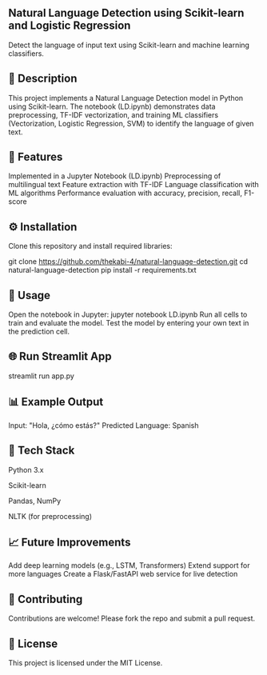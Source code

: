 ## Natural Language Detection using Scikit-learn and Logistic Regression

Detect the language of input text using Scikit-learn and machine learning classifiers.

## 📌 Description

This project implements a Natural Language Detection model in Python using Scikit-learn. The notebook (LD.ipynb) demonstrates data preprocessing, TF-IDF vectorization, and training ML classifiers (Vectorization, Logistic Regression, SVM) to identify the language of given text.

## 🚀 Features

Implemented in a Jupyter Notebook (LD.ipynb)
Preprocessing of multilingual text
Feature extraction with TF-IDF
Language classification with ML algorithms
Performance evaluation with accuracy, precision, recall, F1-score

## ⚙️ Installation

Clone this repository and install required libraries:

git clone https://github.com/thekabi-4/natural-language-detection.git
cd natural-language-detection
pip install -r requirements.txt

## 📖 Usage

Open the notebook in Jupyter:
jupyter notebook LD.ipynb
Run all cells to train and evaluate the model.
Test the model by entering your own text in the prediction cell.

## 🌐 Run Streamlit App

streamlit run app.py

## 📊 Example Output

Input: "Hola, ¿cómo estás?"
Predicted Language: Spanish


## 🧰 Tech Stack

Python 3.x

Scikit-learn

Pandas, NumPy

NLTK (for preprocessing)

## 📈 Future Improvements

Add deep learning models (e.g., LSTM, Transformers)
Extend support for more languages
Create a Flask/FastAPI web service for live detection

## 🤝 Contributing

Contributions are welcome! Please fork the repo and submit a pull request.

## 📜 License

This project is licensed under the MIT License.

